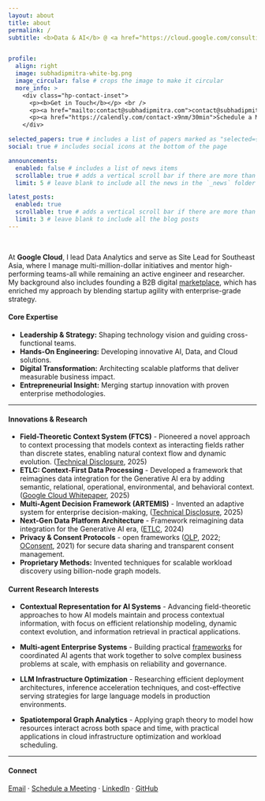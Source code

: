 ```yaml
---
layout: about
title: about
permalink: /
subtitle: <b>Data & AI</b> @ <a href="https://cloud.google.com/consulting">Google Cloud</a> • <b>Other Affiliations</b> - <a href="https://www.iitm.ac.in/">IIT Madras</a>, <a href="https://www.bits-pilani.ac.in/">BITS Pilani</a>, <a href="https://www.ieee.org/">IEEE</a>, <a href="https://www.acm.org/">ACM</a>, <a href="https://www.scs.org.sg/">SCS</a>, <a href="https://rin.org.uk/">RIN</a>


profile:
  align: right
  image: subhadipmitra-white-bg.png
  image_circular: false # crops the image to make it circular
  more_info: >
    <div class="hp-contact-inset">
      <p><b>Get in Touch</b></p> <br />
      <p><a href="mailto:contact@subhadipmitra.com">contact@subhadipmitra.com</a></p>
      <p><a href="https://calendly.com/contact-x9nm/30min">Schedule a Meeting</a></p>
    </div>

selected_papers: true # includes a list of papers marked as "selected={true}"
social: true # includes social icons at the bottom of the page

announcements:
  enabled: false # includes a list of news items
  scrollable: true # adds a vertical scroll bar if there are more than 3 news items
  limit: 5 # leave blank to include all the news in the `_news` folder

latest_posts:
  enabled: true
  scrollable: true # adds a vertical scroll bar if there are more than 3 new posts items
  limit: 3 # leave blank to include all the blog posts
---
```


<br />

At **Google Cloud**, I lead Data Analytics and serve as Site Lead for Southeast Asia, where I manage multi-million-dollar initiatives and mentor high-performing teams-all while remaining an active engineer and researcher. My background also includes founding a B2B digital [marketplace](https://truckaurbus.com), which has enriched my approach by blending startup agility with enterprise-grade strategy.


#### Core Expertise

- **Leadership & Strategy:** Shaping technology vision and guiding cross-functional teams.
- **Hands-On Engineering:** Developing innovative AI, Data, and Cloud solutions.
- **Digital Transformation:** Architecting scalable platforms that deliver measurable business impact.
- **Entrepreneurial Insight:** Merging startup innovation with proven enterprise methodologies.

---

#### Innovations & Research

- **Field-Theoretic Context System (FTCS)** - Pioneered a novel approach to context processing that models context as interacting fields rather than discrete states, enabling natural context flow and dynamic evolution. ([Technical Disclosure](https://www.tdcommons.org/dpubs_series/8022/), 2025)
- **ETLC: Context-First Data Processing** - Developed a framework that reimagines data integration for the Generative AI era by adding semantic, relational, operational, environmental, and behavioral context. ([Google Cloud Whitepaper](https://services.google.com/fh/files/blogs/etlc_full_paper.pdf), 2025)
- **Multi-Agent Decision Framework (ARTEMIS)** - Invented an adaptive system for enterprise decision-making, ([Technical Disclosure](https://www.tdcommons.org/dpubs_series/7729/), 2025)
- **Next-Gen Data Platform Architecture** - Framework reimagining data integration for the Generative AI era, ([ETLC](https://subhadipmitra.com/blog/2024/etlc-adaptive-contexts-and-contextual-joins/), 2024) 
- **Privacy & Consent Protocols** - open frameworks ([OLP](https://olpprotocol.com), 2022; [OConsent](https://oconsent.io), 2021) for secure data sharing and transparent consent management.
- **Proprietary Methods:** Invented techniques for scalable workload discovery using billion-node graph models.


#### Current Research Interests

- **Contextual Representation for AI Systems** - Advancing field-theoretic approaches to how AI models maintain and process contextual information, with focus on efficient relationship modeling, dynamic context evolution, and information retrieval in practical applications.

- **Multi-agent Enterprise Systems** - Building practical [frameworks](https://github.com/bassrehab/pycontext) for coordinated AI agents that work together to solve complex business problems at scale, with emphasis on reliability and governance.

- **LLM Infrastructure Optimization** - Researching efficient deployment architectures, inference acceleration techniques, and cost-effective serving strategies for large language models in production environments.

- **Spatiotemporal Graph Analytics** - Applying graph theory to model how resources interact across both space and time, with practical applications in cloud infrastructure optimization and workload scheduling.

---

#### Connect

[Email](mailto:contact@subhadipmitra.com) · [Schedule a Meeting](https://calendly.com/subhadipmitra) · [LinkedIn](https://linkedin.com/in/subhadipmitra) · [GitHub](https://github.com/subhadipmitra)

<br />